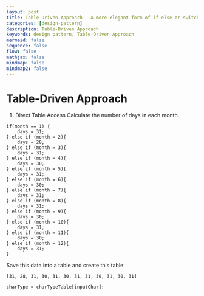 ```yaml
---
layout: post
title: Table-Driven Approach - a more elegant form of if-else or switch-case
categories: [design-pattern]
description: Table-Driven Approach
keywords: design pattern, Table-Driven Approach
mermaid: false
sequence: false
flow: false
mathjax: false
mindmap: false
mindmap2: false
---
```


# Table-Driven Approach
1. Direct Table Access 
Calculate the number of days in each month.
```
if(month == 1) {
    days = 31;
} else if (month = 2){
    days = 28;
} else if (month = 3){
    days = 31;
} else if (month = 4){
    days = 30;
} else if (month = 5){
    days = 31;
} else if (month = 6){
    days = 30;
} else if (month = 7){
    days = 31;
} else if (month = 8){
    days = 31;
} else if (month = 9){
    days = 30;
} else if (month = 10){
    days = 31;
} else if (month = 11){
    days = 30;
} else if (month = 12){
    days = 31;
}
```
Save this data into a table and create this table:

```
[31, 28, 31, 30, 31, 30, 31, 31, 30, 31, 30, 31]
```

```
charType = charTypeTable[inputChar];
```
